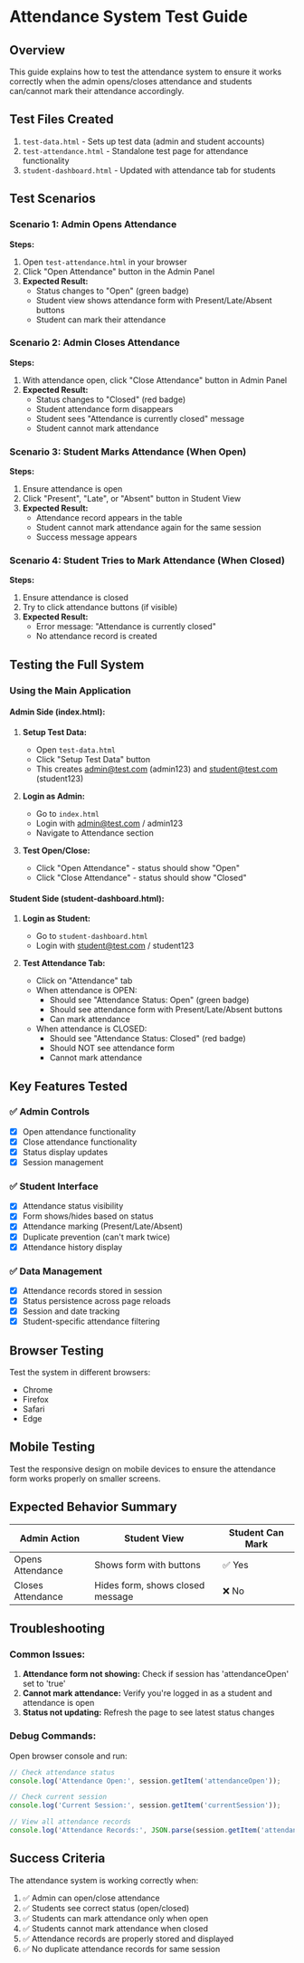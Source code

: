 # Attendance System Test Guide

## Overview
This guide explains how to test the attendance system to ensure it works correctly when the admin opens/closes attendance and students can/cannot mark their attendance accordingly.

## Test Files Created
1. `test-data.html` - Sets up test data (admin and student accounts)
2. `test-attendance.html` - Standalone test page for attendance functionality
3. `student-dashboard.html` - Updated with attendance tab for students

## Test Scenarios

### Scenario 1: Admin Opens Attendance
**Steps:**
1. Open `test-attendance.html` in your browser
2. Click "Open Attendance" button in the Admin Panel
3. **Expected Result:** 
   - Status changes to "Open" (green badge)
   - Student view shows attendance form with Present/Late/Absent buttons
   - Student can mark their attendance

### Scenario 2: Admin Closes Attendance
**Steps:**
1. With attendance open, click "Close Attendance" button in Admin Panel
2. **Expected Result:**
   - Status changes to "Closed" (red badge)
   - Student attendance form disappears
   - Student sees "Attendance is currently closed" message
   - Student cannot mark attendance

### Scenario 3: Student Marks Attendance (When Open)
**Steps:**
1. Ensure attendance is open
2. Click "Present", "Late", or "Absent" button in Student View
3. **Expected Result:**
   - Attendance record appears in the table
   - Student cannot mark attendance again for the same session
   - Success message appears

### Scenario 4: Student Tries to Mark Attendance (When Closed)
**Steps:**
1. Ensure attendance is closed
2. Try to click attendance buttons (if visible)
3. **Expected Result:**
   - Error message: "Attendance is currently closed"
   - No attendance record is created

## Testing the Full System

### Using the Main Application

#### Admin Side (index.html):
1. **Setup Test Data:**
   - Open `test-data.html`
   - Click "Setup Test Data" button
   - This creates admin@test.com (admin123) and student@test.com (student123)

2. **Login as Admin:**
   - Go to `index.html`
   - Login with admin@test.com / admin123
   - Navigate to Attendance section

3. **Test Open/Close:**
   - Click "Open Attendance" - status should show "Open"
   - Click "Close Attendance" - status should show "Closed"

#### Student Side (student-dashboard.html):
1. **Login as Student:**
   - Go to `student-dashboard.html`
   - Login with student@test.com / student123

2. **Test Attendance Tab:**
   - Click on "Attendance" tab
   - When attendance is OPEN:
     - Should see "Attendance Status: Open" (green badge)
     - Should see attendance form with Present/Late/Absent buttons
     - Can mark attendance
   - When attendance is CLOSED:
     - Should see "Attendance Status: Closed" (red badge)
     - Should NOT see attendance form
     - Cannot mark attendance

## Key Features Tested

### ✅ Admin Controls
- [x] Open attendance functionality
- [x] Close attendance functionality
- [x] Status display updates
- [x] Session management

### ✅ Student Interface
- [x] Attendance status visibility
- [x] Form shows/hides based on status
- [x] Attendance marking (Present/Late/Absent)
- [x] Duplicate prevention (can't mark twice)
- [x] Attendance history display

### ✅ Data Management
- [x] Attendance records stored in session
- [x] Status persistence across page reloads
- [x] Session and date tracking
- [x] Student-specific attendance filtering

## Browser Testing
Test the system in different browsers:
- Chrome
- Firefox
- Safari
- Edge

## Mobile Testing
Test the responsive design on mobile devices to ensure the attendance form works properly on smaller screens.

## Expected Behavior Summary

| Admin Action | Student View | Student Can Mark |
|--------------|--------------|------------------|
| Opens Attendance | Shows form with buttons | ✅ Yes |
| Closes Attendance | Hides form, shows closed message | ❌ No |

## Troubleshooting

### Common Issues:
1. **Attendance form not showing:** Check if session has 'attendanceOpen' set to 'true'
2. **Cannot mark attendance:** Verify you're logged in as a student and attendance is open
3. **Status not updating:** Refresh the page to see latest status changes

### Debug Commands:
Open browser console and run:
```javascript
// Check attendance status
console.log('Attendance Open:', session.getItem('attendanceOpen'));

// Check current session
console.log('Current Session:', session.getItem('currentSession'));

// View all attendance records
console.log('Attendance Records:', JSON.parse(session.getItem('attendance') || '[]'));
```

## Success Criteria
The attendance system is working correctly when:
1. ✅ Admin can open/close attendance
2. ✅ Students see correct status (open/closed)
3. ✅ Students can mark attendance only when open
4. ✅ Students cannot mark attendance when closed
5. ✅ Attendance records are properly stored and displayed
6. ✅ No duplicate attendance records for same session 